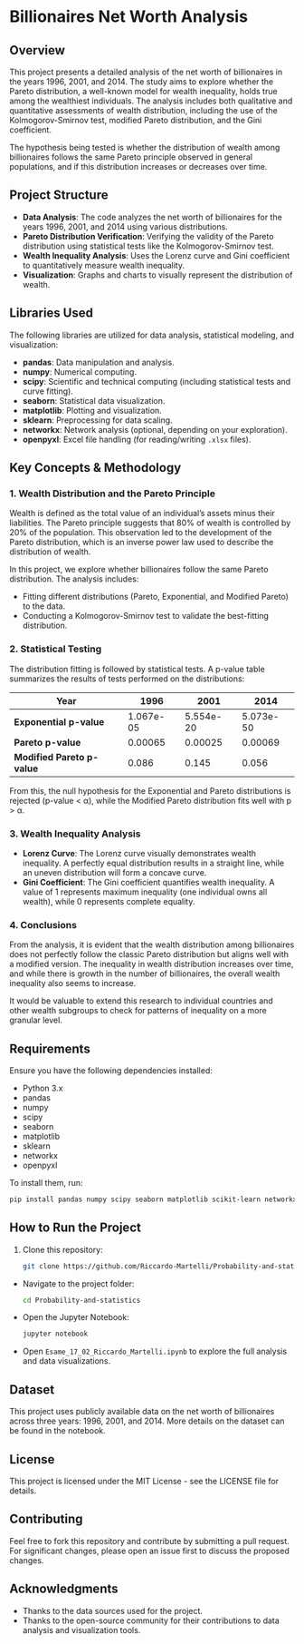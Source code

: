 # Billionaires Net Worth Analysis

## Overview
This project presents a detailed analysis of the net worth of billionaires in the years 1996, 2001, and 2014. The study aims to explore whether the Pareto distribution, a well-known model for wealth inequality, holds true among the wealthiest individuals. The analysis includes both qualitative and quantitative assessments of wealth distribution, including the use of the Kolmogorov-Smirnov test, modified Pareto distribution, and the Gini coefficient. 

The hypothesis being tested is whether the distribution of wealth among billionaires follows the same Pareto principle observed in general populations, and if this distribution increases or decreases over time.

## Project Structure
- **Data Analysis**: The code analyzes the net worth of billionaires for the years 1996, 2001, and 2014 using various distributions.
- **Pareto Distribution Verification**: Verifying the validity of the Pareto distribution using statistical tests like the Kolmogorov-Smirnov test.
- **Wealth Inequality Analysis**: Uses the Lorenz curve and Gini coefficient to quantitatively measure wealth inequality.
- **Visualization**: Graphs and charts to visually represent the distribution of wealth.

## Libraries Used
The following libraries are utilized for data analysis, statistical modeling, and visualization:

- **pandas**: Data manipulation and analysis.
- **numpy**: Numerical computing.
- **scipy**: Scientific and technical computing (including statistical tests and curve fitting).
- **seaborn**: Statistical data visualization.
- **matplotlib**: Plotting and visualization.
- **sklearn**: Preprocessing for data scaling.
- **networkx**: Network analysis (optional, depending on your exploration).
- **openpyxl**: Excel file handling (for reading/writing `.xlsx` files).

## Key Concepts & Methodology
### 1. **Wealth Distribution and the Pareto Principle**
Wealth is defined as the total value of an individual’s assets minus their liabilities. The Pareto principle suggests that 80% of wealth is controlled by 20% of the population. This observation led to the development of the Pareto distribution, which is an inverse power law used to describe the distribution of wealth.

In this project, we explore whether billionaires follow the same Pareto distribution. The analysis includes:
- Fitting different distributions (Pareto, Exponential, and Modified Pareto) to the data.
- Conducting a Kolmogorov-Smirnov test to validate the best-fitting distribution.
  
### 2. **Statistical Testing**
The distribution fitting is followed by statistical tests. A p-value table summarizes the results of tests performed on the distributions:

| Year  | 1996 | 2001 | 2014 |
|-------|------|------|------|
| **Exponential p-value** | 1.067e-05 | 5.554e-20 | 5.073e-50 |
| **Pareto p-value** | 0.00065 | 0.00025 | 0.00069 |
| **Modified Pareto p-value** | 0.086 | 0.145 | 0.056 |

From this, the null hypothesis for the Exponential and Pareto distributions is rejected (p-value < α), while the Modified Pareto distribution fits well with p > α.

### 3. **Wealth Inequality Analysis**
- **Lorenz Curve**: The Lorenz curve visually demonstrates wealth inequality. A perfectly equal distribution results in a straight line, while an uneven distribution will form a concave curve.
- **Gini Coefficient**: The Gini coefficient quantifies wealth inequality. A value of 1 represents maximum inequality (one individual owns all wealth), while 0 represents complete equality.

### 4. **Conclusions**
From the analysis, it is evident that the wealth distribution among billionaires does not perfectly follow the classic Pareto distribution but aligns well with a modified version. The inequality in wealth distribution increases over time, and while there is growth in the number of billionaires, the overall wealth inequality also seems to increase.

It would be valuable to extend this research to individual countries and other wealth subgroups to check for patterns of inequality on a more granular level.

## Requirements
Ensure you have the following dependencies installed:

- Python 3.x
- pandas
- numpy
- scipy
- seaborn
- matplotlib
- sklearn
- networkx
- openpyxl

To install them, run:

```bash
pip install pandas numpy scipy seaborn matplotlib scikit-learn networkx openpyxl
```
## How to Run the Project

1. Clone this repository:

   ```bash
   git clone https://github.com/Riccardo-Martelli/Probability-and-statistics.git
   ```
- Navigate to the project folder:

  ```bash
  cd Probability-and-statistics
  ```
- Open the Jupyter Notebook:

  ```bash
  jupyter notebook
  ```
- Open `Esame_17_02_Riccardo_Martelli.ipynb` to explore the full analysis and data visualizations.
## Dataset

This project uses publicly available data on the net worth of billionaires across three years: 1996, 2001, and 2014. More details on the dataset can be found in the notebook.

## License

This project is licensed under the MIT License - see the LICENSE file for details.

## Contributing

Feel free to fork this repository and contribute by submitting a pull request. For significant changes, please open an issue first to discuss the proposed changes.

## Acknowledgments

- Thanks to the data sources used for the project.
- Thanks to the open-source community for their contributions to data analysis and visualization tools.
